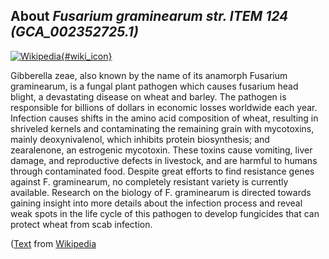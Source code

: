 
About *Fusarium graminearum str. ITEM 124 (GCA\_002352725.1)* 
--------------------------------------------------------------

[![Wikipedia](/img/wikipedia_logo_v2_en.png){#wiki_icon}](https://en.wikipedia.org/wiki/Gibberella_zeae)

Gibberella zeae, also known by the name of its anamorph Fusarium graminearum, is
a fungal plant pathogen which causes fusarium head blight, a devastating disease
on wheat and barley. The pathogen is responsible for billions of dollars in
economic losses worldwide each year. Infection causes shifts in the amino acid
composition of wheat, resulting in shriveled kernels and contaminating the
remaining grain with mycotoxins, mainly deoxynivalenol, which inhibits protein
biosynthesis; and zearalenone, an estrogenic mycotoxin. These toxins cause
vomiting, liver damage, and reproductive defects in livestock, and are harmful
to humans through contaminated food. Despite great efforts to find resistance
genes against F. graminearum, no completely resistant variety is currently
available. Research on the biology of F. graminearum is directed towards gaining
insight into more details about the infection process and reveal weak spots in
the life cycle of this pathogen to develop fungicides that can protect wheat
from scab infection.

([Text](https://en.wikipedia.org/wiki/Gibberella_zeae) from [Wikipedia](http://en.wikipedia.org/) 

